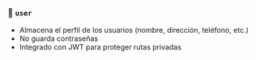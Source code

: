 ### 👤 `user`
- Almacena el perfil de los usuarios (nombre, dirección, teléfono, etc.)
- No guarda contraseñas
- Integrado con JWT para proteger rutas privadas
